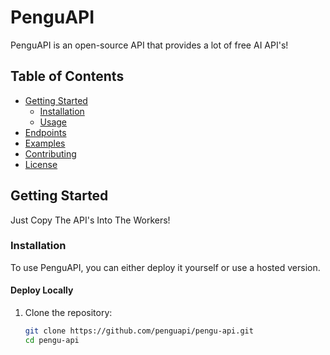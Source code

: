 # PenguAPI

PenguAPI is an open-source API that provides a lot of free AI API's!

## Table of Contents

- [Getting Started](#getting-started)
  - [Installation](#installation)
  - [Usage](#usage)
- [Endpoints](#endpoints)
- [Examples](#examples)
- [Contributing](#contributing)
- [License](#license)

## Getting Started
Just Copy The API's Into The Workers!
### Installation

To use PenguAPI, you can either deploy it yourself or use a hosted version.

#### Deploy Locally

1. Clone the repository:

   ```bash
   git clone https://github.com/penguapi/pengu-api.git
   cd pengu-api
